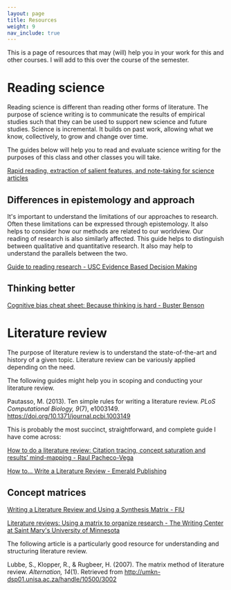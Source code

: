 ```yaml
---
layout: page
title: Resources
weight: 9
nav_include: true
---
```


This is a page of resources that may (will) help you in your work for this and other courses. 
I will add to this over the course of the semester. 

# Reading science

Reading science is different than reading other forms of literature. 
The purpose of science writing is to communicate the results of empirical studies such that they can be used to support new science and future studies. 
Science is incremental. 
It builds on past work, allowing what we know, collectively, to grow and change over time. 

The guides below will help you to read and evaluate science writing for the purposes of this class and other classes you will take. 

<a target="_blank" href="./rapid-reading">Rapid reading, extraction of salient features, and note-taking for science articles</a>

## Differences in epistemology and approach

It's important to understand the limitations of our approaches to research. 
Often these limitations can be expressed through epistemology. 
It also helps to consider how our methods are related to our worldview. 
Our reading of research is also similarly affected. 
This guide helps to distinguish between qualitative and quantitative research. 
It also may help to understand the parallels between the two. 

<a target="_blank" href="./files/guide-to-reading-research.pdf">Guide to reading research - USC Evidence Based Decision Making</a>

## Thinking better

[Cognitive bias cheat sheet: Because thinking is hard - Buster Benson](https://betterhumans.coach.me/cognitive-bias-cheat-sheet-55a472476b18#.2v7ex66ow)

# Literature review

The purpose of literature review is to understand the state-of-the-art and history of a given topic. 
Literature review can be variously applied depending on the need. 

The following guides might help you in scoping and conducting your literature review.

Pautasso, M. (2013). Ten simple rules for writing a literature review. *PLoS Computational Biology, 9*(7), e1003149. https://doi.org/10.1371/journal.pcbi.1003149

This is probably the most succinct, straightforward, and complete guide I have come across: 

<a target="_blank" href="http://www.raulpacheco.org/2016/06/how-to-do-a-literature-review-citation-tracing-concept-saturation-and-results-mind-mapping/">How to do a literature review: Citation tracing, concept saturation and results’ mind-mapping - Raul Pacheco-Vega</a>

<a target="_blank" href="./files/emerald-lit-review-infographic.pdf">How to... Write a Literature Review - Emerald Publishing</a>

## Concept matrices

<a target="_blank" href="https://writingcenter.fiu.edu/resources/synthesis-matrix-2.pdf">Writing a Literature Review and Using a Synthesis Matrix - FIU</a>

<a target="_blank" href="http://www2.smumn.edu/deptpages/tcwritingcenter/forms_of_writing/litrevmatrix_tc.pdf">Literature reviews: Using a matrix to organize research - The Writing Center at Saint Mary's University of Minnesota</a>

The following article is a particularly good resource for understanding and structuring literature review.

Lubbe, S., Klopper, R., & Rugbeer, H. (2007). The matrix method of literature review. *Alternation, 14*(1). Retrieved from http://umkn-dsp01.unisa.ac.za/handle/10500/3002

